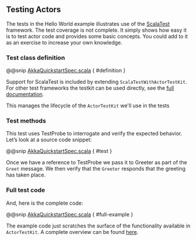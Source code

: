 ## Testing Actors
 
The tests in the Hello World example illustrates use of the [ScalaTest](http://www.scalatest.org/) framework. The test coverage is not complete. It simply shows how easy it is to test actor code and provides some basic concepts. You could add to it as an exercise to increase your own knowledge.  

### Test class definition

@@snip [AkkaQuickstartSpec.scala](/src/main/g8/src/test/scala/$package$/AkkaQuickstartSpec.scala) { #definition }

Support for ScalaTest is included by extending `ScalaTestWithActorTestKit`. For other test frameworks the testkit can be
used directly, see the [full documentation](https://doc.akka.io/docs/akka/2.6/typed/testing-async.html).

This manages the lifecycle of the `ActorTestKit` we'll use in the tests 

### Test methods

This test uses TestProbe to interrogate and verify the expected behavior. Let’s look at a source code snippet:

@@snip [AkkaQuickstartSpec.scala](/src/main/g8/src/test/scala/$package$/AkkaQuickstartSpec.scala) { #test }

Once we have a reference to TestProbe we pass it to Greeter as part of the `Greet` message. 
We then verify that the `Greeter` responds that the greeting has taken place.

### Full test code
 
And, here is the complete code:
 
@@snip [AkkaQuickstartSpec.scala](/src/main/g8/src/test/scala/$package$/AkkaQuickstartSpec.scala) { #full-example }
 
The example code just scratches the surface of the functionality available in `ActorTestKit`. A complete overview can be found [here](https://doc.akka.io/docs/akka/2.6/typed/testing-async.html).
 
